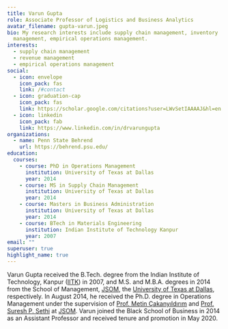 ```yaml
---
title: Varun Gupta
role: Associate Professor of Logistics and Business Analytics
avatar_filename: gupta-varun.jpeg
bio: My research interests include supply chain management, inventory
  management, empirical operations management.
interests:
  - supply chain management
  - revenue management
  - empirical operations management
social:
  - icon: envelope
    icon_pack: fas
    link: /#contact
  - icon: graduation-cap
    icon_pack: fas
    link: https://scholar.google.com/citations?user=LWvSetIAAAAJ&hl=en
  - icon: linkedin
    icon_pack: fab
    link: https://www.linkedin.com/in/drvarungupta
organizations:
  - name: Penn State Behrend
    url: https://behrend.psu.edu/
education:
  courses:
    - course: PhD in Operations Management
      institution: University of Texas at Dallas
      year: 2014
    - course: MS in Supply Chain Management
      institution: University of Texas at Dallas
      year: 2014
    - course: Masters in Business Administration
      institution: University of Texas at Dallas
      year: 2014
    - course: BTech in Materials Engineering
      institution: Indian Institute of Technology Kanpur
      year: 2007
email: ""
superuser: true
highlight_name: true
---
```

Varun Gupta received the B.Tech. degree from the Indian Institute of Technology, Kanpur ([IITK](http://iitk.ac.in/)) in 2007, and M.S. and M.B.A. degrees in 2014 from the School of Management, [JSOM](http://jindal.utdallas.edu/), the [University of Texas at Dallas](http://www.utdallas.edu/), respectively. In August 2014, he received the Ph.D. degree in Operations Management under the supervision of [Prof. Metin Çakanyıldırım](https://www.utdallas.edu/~metin/) and [Prof. Suresh P. Sethi](https://www.utdallas.edu/~sethi/) at [JSOM](http://jindal.utdallas.edu/). Varun joined the Black School of Business in 2014 as an Assistant Professor and received tenure and promotion in May 2020.<!---
{{< icon name="download" pack="fas" >}} Download my {{< staticref "uploads/demo_resume.pdf" "newtab" >}}resumé{{< /staticref >}}.
-->